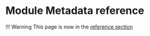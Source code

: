 # Module Metadata reference

!!! Warning
    This page is now in the [reference section](docs/reference/module/module.md)
